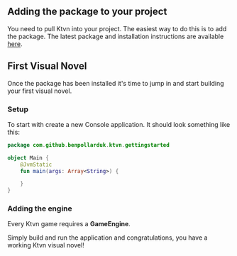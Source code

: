 ## Adding the package to your project
You need to pull Ktvn into your project. The easiest way to do this is to add the package. The latest package and 
installation instructions are available [here](https://github.com/benpollarduk/ktvn/packages/).

## First Visual Novel
Once the package has been installed it's time to jump in and start building your first visual novel.

### Setup
To start with create a new Console application. It should look something like this:

```kotlin
package com.github.benpollarduk.ktvn.gettingstarted

object Main {
    @JvmStatic
    fun main(args: Array<String>) {

    }
}
```

### Adding the engine
Every Ktvn game requires a **GameEngine**.

Simply build and run the application and congratulations, you have a working Ktvn visual novel!